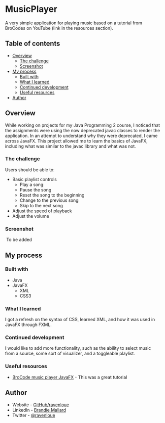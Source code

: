 # MusicPlayer
A very simple application for playing music based on a tutorial from BroCodes on YouTube (link in the resources section).

## Table of contents

- [Overview](#overview)
  - [The challenge](#the-challenge)
  - [Screenshot](#screenshot)
- [My process](#my-process)
  - [Built with](#built-with)
  - [What I learned](#what-i-learned)
  - [Continued development](#continued-development)
  - [Useful resources](#useful-resources)
- [Author](#author)

## Overview

While working on projects for my Java Programming 2 course, I noticed that the assignments were using the now deprecated javac classes to render the application. In an attempt to understand why they were deprecated, I came across JavaFX. This project allowed me to learn the basics of JavaFX, including what was similar to the javac library and what was not. 

### The challenge

Users should be able to:
- Basic playlist controls
  - Play a song
  - Pause the song
  - Reset the song to the beginning
  - Change to the previous song
  - Skip to the next song
- Adjust the speed of playback
- Adjust the volume

### Screenshot

![]() To be added


## My process

### Built with

 - Java
 - JavaFX
   - XML
   - CSS3

### What I learned

I got a refresh on the syntax of CSS, learned XML, and how it was used in JavaFX through FXML. 

### Continued development

I would like to add more functionality, such as the ability to select music from a source, some sort of visualizer, and a toggleable playlist.


### Useful resources

- [BroCode music player JavaFX](https://wwwhttps://www.youtube.com/watch?v=-D2OIekCKes) - This was a great tutorial

## Author

- Website - [GitHub/ravenloue](https://github.com/ravenloue)
- LinkedIn - [Brandie Mallard](https://www.linkedin.com/in/brandie-mallard-0554aa219/)
- Twitter - [@ravenloue](https://www.twitter.com/ravenloue)
